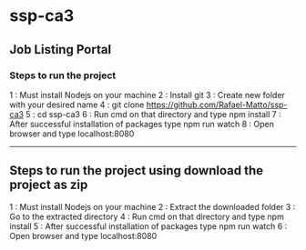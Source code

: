 # ssp-ca3
## Job Listing Portal 

### Steps to run the project
1 : Must install Nodejs on your machine 
2 : Install git 
3 : Create new folder with your desired name 
4 : git clone https://github.com/Rafael-Matto/ssp-ca3
5 : cd ssp-ca3
6 : Run cmd on that directory and type npm install 
7 : After successful installation of packages type npm run watch
8 : Open browser and type localhost:8080
_______________________________________________________________________

## Steps to run the project using download the project as zip
1 : Must install Nodejs on your machine 
2 : Extract the downloaded folder 
3 : Go to the extracted directory 
4 : Run cmd on that directory and type npm install 
5 : After successful installation of packages type npm run watch
6 : Open browser and type localhost:8080
